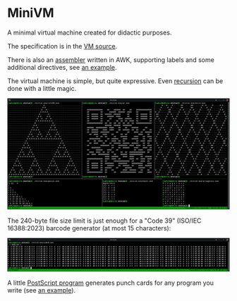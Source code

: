 # MiniVM

A minimal virtual machine created for didactic purposes.

The specification is in the [VM source](minivm.c).

There is also an [assembler](mvmc) written in AWK,
supporting labels and some additional directives,
see [an example](src/hello.src).

The virtual machine is simple, but quite expressive.
Even [recursion](src/hanoi.src) can be done
with a little magic.

![Some examples](demos.png)

The 240-byte file size limit is just enough for a "Code 39" (ISO/IEC 16388:2023)
barcode generator (at most 15 characters):

![Barcode example](code39-demo.png)

A little [PostScript program](punchcard.eps) generates punch cards for
any program you write (see [an example](punchcard.pdf)).
